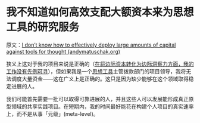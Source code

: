 # 我不知道如何高效支配大额资本来为思想工具的研究服务

原文：[I don’t know how to effectively deploy large amounts of capital against tools for thought (andymatuschak.org)](https://notes.andymatuschak.org/z7RWaai8pAwgYzNnVtPxC85y6nizduVZb72ev)

狭义上这对于我的项目来说是正确的（[在将边际资本转化为边际洞察力方面，我的工作没有先例可寻](https://notes.andymatuschak.org/z4y4HxeQ4GuD7rz6wmBesYwDZDj9LZVyNuc7j)），但如果我是一个[思想工具](https://notes.andymatuschak.org/z5YhNc8HVKxjg9a3h3SeCyKqnNDFgiY6WGrM)主管拨款部门的项目领导，我将无法调度大量资金——这在广义上是正确的。这只是因为缺少能够在这个领域取得稳定进展的人。

我们可能首先需要一批可以取得可靠进展的人，并且这些人可以发展能形成真正原型领域的共享实践项目。在短期内，我的时间最好能花在构建个人项目的真实速率上，而不是从事「元级」(meta-level)。